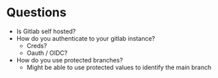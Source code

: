 # Questions
- Is Gitlab self hosted?
- How do you authenticate to your gitlab instance? 
  - Creds?
  - Oauth / OIDC?
- How do you use protected branches? 
  - Might be able to use protected values to identify the main branch
